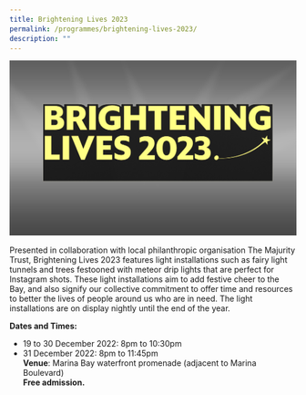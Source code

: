 ```yaml
---
title: Brightening Lives 2023
permalink: /programmes/brightening-lives-2023/
description: ""
---
```

![](/images/bl.jpeg)

Presented in collaboration with local philanthropic organisation The Majurity Trust,
Brightening Lives 2023 features light installations such as fairy light tunnels and trees
festooned with meteor drip lights that are perfect for Instagram shots. These light
installations aim to add festive cheer to the Bay, and also signify our collective commitment
to offer time and resources to better the lives of people around us who are in need. The light
installations are on display nightly until the end of the year.

**Dates and Times:**
- 19 to 30 December 2022: 8pm to 10:30pm
- 31 December 2022: 8pm to 11:45pm <br>
**Venue**: Marina Bay waterfront promenade (adjacent to Marina Boulevard) <br>
**Free admission.**